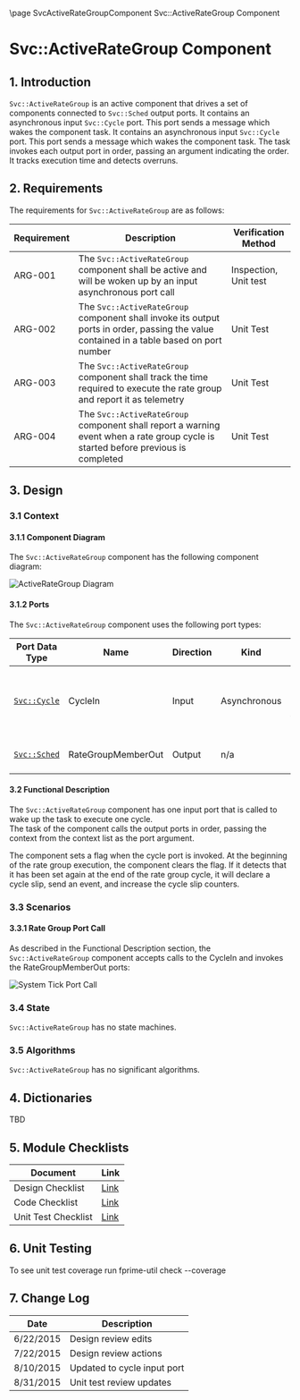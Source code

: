 \page SvcActiveRateGroupComponent Svc::ActiveRateGroup Component
# Svc::ActiveRateGroup Component

## 1. Introduction

`Svc::ActiveRateGroup` is an active component that drives a set of components connected to `Svc::Sched` output ports. 
It contains an asynchronous input `Svc::Cycle` port. This port sends a message which wakes the component task. 
It contains an asynchronous input `Svc::Cycle` port. This port sends a message which wakes the component task. 
The task invokes each output port in order, passing an argument indicating the order. It tracks execution time and detects overruns.

## 2. Requirements

The requirements for `Svc::ActiveRateGroup` are as follows:

Requirement | Description | Verification Method
----------- | ----------- | -------------------
ARG-001 | The `Svc::ActiveRateGroup` component shall be active and will be woken up by an input asynchronous port call | Inspection, Unit test
ARG-002 | The `Svc::ActiveRateGroup` component shall invoke its output ports in order, passing the value contained in a table based on port number | Unit Test
ARG-003 | The `Svc::ActiveRateGroup` component shall track the time required to execute the rate group and report it as telemetry | Unit Test
ARG-004 | The `Svc::ActiveRateGroup` component shall report a warning event when a rate group cycle is started before previous is completed  | Unit Test

## 3. Design

### 3.1 Context

#### 3.1.1 Component Diagram

The `Svc::ActiveRateGroup` component has the following component diagram:

![ActiveRateGroup Diagram](img/ActiveRateGroupBDD.jpg "ActiveRateGroup")

#### 3.1.2 Ports

The `Svc::ActiveRateGroup` component uses the following port types:

Port Data Type | Name | Direction | Kind | Usage
-------------- | ---- | --------- | ---- | -----
[`Svc::Cycle`](../../Cycle/docs/sdd.html) | CycleIn | Input | Asynchronous | Receive a call to run one cycle of the rate group
[`Svc::Sched`](../../Sched/docs/sdd.html) | RateGroupMemberOut | Output | n/a | Rate group ports

#### 3.2 Functional Description

The `Svc::ActiveRateGroup` component has one input port that is called to wake up the task to execute one cycle.  
The task of the component calls the output ports in order, passing the context from the context list as the port argument. 

The component sets a flag when the cycle port is invoked. At the beginning of the rate group execution, the component clears 
the flag. 
If it detects that it has been set again at the end of the rate group cycle, it will declare a cycle slip, send an 
event, and increase the cycle slip counters. 

### 3.3 Scenarios

#### 3.3.1 Rate Group Port Call

As described in the Functional Description section, the `Svc::ActiveRateGroup` component accepts calls to the CycleIn and invokes the RateGroupMemberOut ports:

![System Tick Port Call](img/RateGroupCall.jpg) 

### 3.4 State

`Svc::ActiveRateGroup` has no state machines.

### 3.5 Algorithms

`Svc::ActiveRateGroup` has no significant algorithms.

## 4. Dictionaries

TBD

## 5. Module Checklists

Document | Link
-------- | ----
Design Checklist | [Link](Checklist_Design.xlsx)
Code Checklist | [Link](Checklist_Code.xlsx)
Unit Test Checklist | [Link](Checklist_Unit_Test.xlsx)

## 6. Unit Testing

To see unit test coverage run fprime-util check --coverage

## 7. Change Log

Date | Description
---- | -----------
6/22/2015 | Design review edits
7/22/2015 | Design review actions
8/10/2015 | Updated to cycle input port 
8/31/2015 | Unit test review updates




